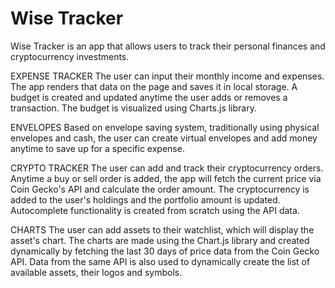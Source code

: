 # Wise Tracker

Wise Tracker is an app that allows users to track their personal finances and cryptocurrency investments. 

EXPENSE TRACKER
The user can input their monthly income and expenses. The app renders that data on the page and saves it in local storage. A budget is created and updated anytime the user adds or removes a transaction. The budget is visualized using Charts.js library.

ENVELOPES
Based on envelope saving system, traditionally using physical envelopes and cash, the user can create virtual envelopes and add money anytime to save up for a specific expense.

CRYPTO TRACKER
The user can add and track their cryptocurrency orders. Anytime a buy or sell order is added, the app will fetch the current price via Coin Gecko's API and calculate the order amount. The cryptocurrency is added to the user's holdings and the portfolio amount is updated. Autocomplete functionality is created from scratch using the API data.

CHARTS
The user can add assets to their watchlist, which will display the asset's chart. The charts are made using the Chart.js library and created dynamically by fetching the last 30 days of price data from the Coin Gecko API. Data from the same API is also used to dynamically create the list of available assets, their logos and symbols.
